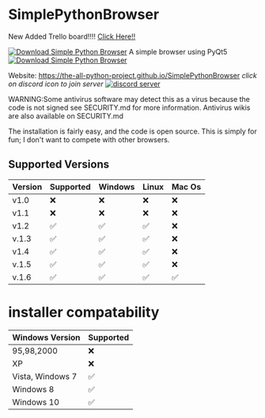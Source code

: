 # SimplePythonBrowser

New Added Trello board!!!! [Click Here!!](https://trello.com/b/63IueVJN/ideas)


[![Download Simple Python Browser](https://img.shields.io/sourceforge/dt/simple-python-browser.svg)](https://sourceforge.net/projects/simple-python-browser/files/latest/download)
A simple browser using PyQt5
[![Download Simple Python Browser](https://a.fsdn.com/con/app/sf-download-button)](https://sourceforge.net/projects/simple-python-browser/files/latest/download)

Website: https://the-all-python-project.github.io/SimplePythonBrowser
*click on discord icon to join server*
[![discord server](https://user-images.githubusercontent.com/85512286/142732638-7172368f-72c2-45b8-b7b8-e36f646c8a7b.jpg)](https://discord.gg/KKESvV24Ws)


WARNING:Some antivirus software may detect this as a virus because the code is not signed see SECURITY.md for more information. Antivirus wikis are also available on SECURITY.md

The installation is fairly easy, and the code is open source. This is simply for fun; I don't want to compete with other browsers.


## Supported Versions

| Version         | Supported          | Windows               | Linux               | Mac Os         |
| -------         | ------------------ | ----------------------| --------------------| ---------------|
| v1.0    | :x: | :x:                                  | :x:                 | :x:
| v1.1     |:x:  |:x:                                   | :x:                 | :x:
| v1.2     |:white_check_mark: | :white_check_mark:     | ✅                   |:x:
| v.1.3   | ✅  |  ✅   | ✅|:x:
| v1.4   | :white_check_mark:|:white_check_mark:|:white_check_mark:|:x:
| v.1.5 |:white_check_mark:|:white_check_mark:|:white_check_mark:|:x:
| v.1.6 |:white_check_mark: | :white_check_mark: | :white_check_mark: | ✅ |

# installer compatability

| Windows Version   |  Supported            
| ----------------  | ------------------                      
|   95,98,2000      |    :x:  
|      XP           |    :x:
|  Vista, Windows 7 |    ✅
|     Windows 8     |    ✅
|    Windows 10     |   :white_check_mark:



